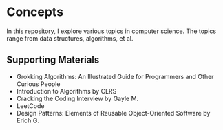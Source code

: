 # Concepts
In this repository, I explore various topics in computer science. The topics range from data structures, algorithms, et al.

## Supporting Materials

- Grokking Algorithms: An Illustrated Guide for Programmers and Other Curious People
- Introduction to Algorithms by CLRS
- Cracking the Coding Interview by Gayle M.
- LeetCode
- Design Patterns: Elements of Reusable Object-Oriented Software by Erich G.
